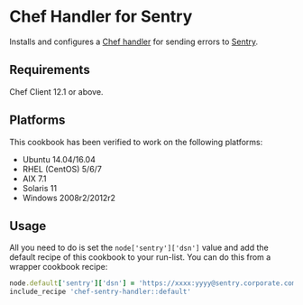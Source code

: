 # Chef Handler for Sentry

Installs and configures a [Chef handler][0] for sending errors
to [Sentry][1].

## Requirements

Chef Client 12.1 or above.

## Platforms

This cookbook has been verified to work on the following platforms:

- Ubuntu 14.04/16.04
- RHEL (CentOS) 5/6/7
- AIX 7.1
- Solaris 11
- Windows 2008r2/2012r2

## Usage

All you need to do is set the `node['sentry']['dsn']` value and add
the default recipe of this cookbook to your run-list. You can do this
from a wrapper cookbook recipe:

``` ruby
node.default['sentry']['dsn'] = 'https://xxxx:yyyy@sentry.corporate.com/1'
include_recipe 'chef-sentry-handler::default'
```

[0]: https://docs.chef.io/handlers.html
[1]: https://getsentry.com
